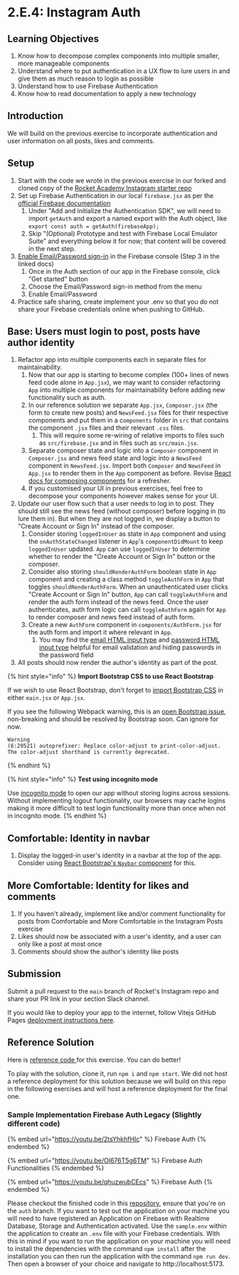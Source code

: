 # 2.E.4: Instagram Auth

## Learning Objectives

1. Know how to decompose complex components into multiple smaller, more manageable components
2. Understand where to put authentication in a UX flow to lure users in and give them as much reason to login as possible
3. Understand how to use Firebase Authentication
4. Know how to read documentation to apply a new technology

## Introduction

We will build on the previous exercise to incorporate authentication and user information on all posts, likes and comments.

## Setup

1. Start with the code we wrote in the previous exercise in our forked and cloned copy of the [Rocket Academy Instagram starter repo](https://github.com/rocketacademy/instagram-3.2)
2. Set up Firebase Authentication in our local `firebase.jsx` as per the [official Firebase documentation](https://firebase.google.com/docs/auth/web/start)
   1. Under "Add and initialize the Authentication SDK", we will need to import `getAuth` and export a named export with the Auth object, like `export const auth = getAuth(firebaseApp);`
   2. Skip "(Optional) Prototype and test with Firebase Local Emulator Suite" and everything below it for now; that content will be covered in the next step.
3. [Enable Email/Password sign-in](https://firebase.google.com/docs/auth/web/password-auth#before\_you\_begin) in the Firebase console (Step 3 in the linked docs)
   1. Once in the Auth section of our app in the Firebase console, click "Get started" button
   2. Choose the Email/Password sign-in method from the menu
   3. Enable Email/Password
4. Practice safe sharing, create implement your .env so that you do not share your Firebase credentials online when pushing to GitHub.

## Base: Users must login to post, posts have author identity

1. Refactor app into multiple components each in separate files for maintainability.
   1. Now that our app is starting to become complex (100+ lines of news feed code alone in `App.jsx`), we may want to consider refactoring `App` into multiple components for maintainability before adding new functionality such as auth.
   2. In our reference solution we separate `App.jsx`, `Composer.jsx` (the form to create new posts) and `NewsFeed.jsx` files for their respective components and put them in a c`omponents` folder in `src` that contains the component `.jsx` files and their relevant `.css` files.
      1. This will require some re-wiring of relative imports to files such as `src/firebase.jsx` and in files such as `src/main.jsx`.
   3. Separate composer state and logic into a `Composer` component in `Composer.jsx` and news feed state and logic into a `NewsFeed` component in `NewsFeed.jsx`. Import both `Composer` and `NewsFeed` in `App.jsx` to render them in the `App` component as before. Revise [React docs for composing components](https://reactjs.org/docs/components-and-props.html#composing-components) for a refresher.
   4. If you customised your UI in previous exercises, feel free to decompose your components however makes sense for your UI.
2. Update our user flow such that a user needs to log in to post. They should still see the news feed (without composer) before logging in (to lure them in). But when they are not logged in, we display a button to "Create Account or Sign In" instead of the composer.
   1. Consider storing `loggedInUser` as state in `App` component and using the `onAuthStateChanged` listener in `App`'s `componentDidMount` to keep `loggedInUser` updated. `App` can use `loggedInUser` to determine whether to render the "Create Account or Sign In" button or the composer.
   2. Consider also storing `shouldRenderAuthForm` boolean state in `App` component and creating a class method `toggleAuthForm` in `App` that toggles `shouldRenderAuthForm`. When an unauthenticated user clicks "Create Account or Sign In" button, `App` can call `toggleAuthForm` and render the auth form instead of the news feed. Once the user authenticates, auth form logic can call `toggleAuthForm` again for `App` to render composer and news feed instead of auth form.
   3. Create a new `AuthForm` component in `components/AuthForm.jsx` for the auth form and import it where relevant in `App`.
      1. You may find the [email HTML input type](https://www.w3schools.com/tags/att\_input\_type\_email.asp) and [password HTML input type](https://developer.mozilla.org/en-US/docs/Web/HTML/Element/input/password) helpful for email validation and hiding passwords in the password field
3. All posts should now render the author's identity as part of the post.

{% hint style="info" %}
**Import Bootstrap CSS to use React Bootstrap**

If we wish to use React Bootstrap, don't forget to [import Bootstrap CSS](https://react-bootstrap.github.io/getting-started/introduction/#css) in either `main.jsx` or `App.jsx`.

If you see the following Webpack warning, this is an [open Bootstrap issue](https://github.com/twbs/bootstrap/issues/36259), non-breaking and should be resolved by Bootstrap soon. Can ignore for now.

```
Warning
(6:29521) autoprefixer: Replace color-adjust to print-color-adjust. The color-adjust shorthand is currently deprecated.
```
{% endhint %}

{% hint style="info" %}
**Test using incognito mode**

Use [incognito mode](https://support.google.com/chrome/answer/95464?hl=en\&co=GENIE.Platform%3DDesktop) to open our app without storing logins across sessions. Without implementing logout functionality, our browsers may cache logins making it more difficult to test login functionality more than once when not in incognito mode.
{% endhint %}

## Comfortable: Identity in navbar

1. Display the logged-in user's identity in a navbar at the top of the app. Consider using [React Bootstrap's `Navbar` component](https://react-bootstrap.github.io/components/navbar/#text-and-non-nav-links) for this.

## More Comfortable: Identity for likes and comments

1. If you haven't already, implement like and/or comment functionality for posts from Comfortable and More Comfortable in the Instagram Posts exercise
2. Likes should now be associated with a user's identity, and a user can only like a post at most once
3. Comments should show the author's identity like posts

## Submission

Submit a pull request to the `main` branch of Rocket's Instagram repo and share your PR link in your section Slack channel.

If you would like to deploy your app to the internet, follow Vitejs GitHub Pages [deployment instructions here](https://vitejs.dev/guide/static-deploy.html).

## Reference Solution

Here is [reference code ](https://github.com/rocketacademy/instagram-3.2/tree/solution-auth-base)for this exercise. You can do better!

To play with the solution, clone it, run `npm i` and `npm start`. We did not host a reference deployment for this solution because we will build on this repo in the following exercises and will host a reference deployment for the final one.



### Sample Implementation Firebase Auth Legacy (Slightly different code)

{% embed url="https://youtu.be/2tsYhkhfHIc" %}
Firebase Auth
{% endembed %}

{% embed url="https://youtu.be/OI676T5g6TM" %}
Firebase Auth Functionalities
{% endembed %}

{% embed url="https://youtu.be/qhuzwubCEcs" %}
Firebase Auth&#x20;
{% endembed %}

Please checkout the finished code in this [repository](https://github.com/rocketacademy/firebase-examples-3.2/tree/auth), ensure that you're on the `auth` branch. If you want to test out the application on your machine you will need to have registered an Application on Firebase with Realtime Database, Storage and Authentication activated. Use the `sample.env` within the application to create an `.env` file with your Firebase credentials. With this in mind if you want to run the application on your machine you will need to install the dependencies with the command `npm install` after the installation you can then run the application with the command `npm run dev`.  Then open a browser of your choice and navigate to  http://localhost:5173.
